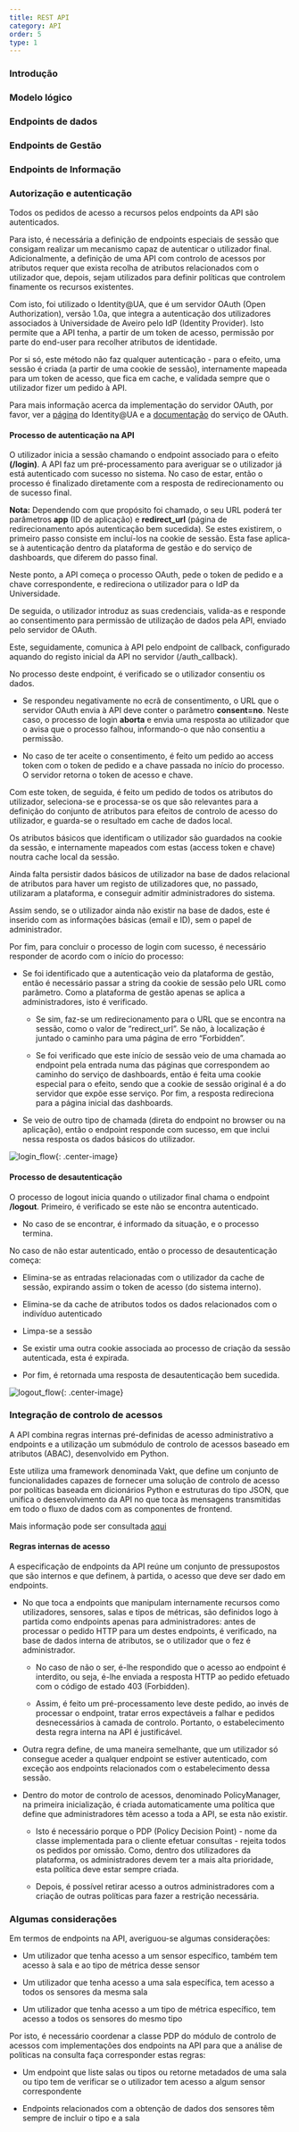 ```yaml
---
title: REST API
category: API
order: 5
type: 1
---
```


### Introdução

### Modelo lógico

### Endpoints de dados

### Endpoints de Gestão

### Endpoints de Informação

### Autorização e autenticação

Todos os pedidos de acesso a recursos pelos endpoints da API são autenticados.
  
Para isto, é necessária a definição de endpoints especiais de sessão que consigam realizar um mecanismo capaz de autenticar o utilizador final. Adicionalmente, a definição de uma API com controlo de acessos por atributos requer que exista recolha de atributos relacionados com o utilizador que, depois, sejam utilizados para definir políticas que controlem finamente os recursos existentes.
  
Com isto, foi utilizado o Identity@UA, que é um servidor OAuth (Open Authorization), versão 1.0a, que integra a autenticação dos utilizadores associados à Universidade de Aveiro pelo IdP (Identity Provider). Isto permite que a API tenha, a partir de um token de acesso, permissão por parte do end-user para recolher atributos de identidade.
  
Por si só, este método não faz qualquer autenticação - para o efeito, uma sessão é criada (a partir de uma cookie de sessão), internamente mapeada para um token de acesso, que fica em cache, e validada sempre que o utilizador fizer um pedido à API.
  
Para mais informação acerca da implementação do servidor OAuth, por favor, ver a [página](https://identity.ua.pt/oauth) do Identity@UA e a [documentação](http://api.web.ua.pt/pt/services/universidade_de_aveiro/oauth) do serviço de OAuth.
  
#### Processo de autenticação na API
  
O utilizador inicia a sessão chamando o endpoint associado para o efeito **(/login)**. A API faz um pré-processamento para averiguar se o utilizador já está autenticado com sucesso no sistema. No caso de estar, então o processo é finalizado diretamente com a resposta de redirecionamento ou de sucesso final.
  

**Nota:** Dependendo com que propósito foi chamado, o seu URL poderá ter parâmetros **app** (ID de aplicação) e **redirect_url** (página de redirecionamento após autenticação bem sucedida). Se estes existirem, o primeiro passo consiste em incluí-los na cookie de sessão. Esta fase aplica-se à autenticação dentro da plataforma de gestão e do serviço de dashboards, que diferem do passo final.
  
  
Neste ponto, a API começa o processo OAuth, pede o token de pedido e a chave correspondente, e redireciona o utilizador para o IdP da Universidade.

De seguida, o utilizador introduz as suas credenciais, valida-as e responde ao consentimento para permissão de utilização de dados pela API, enviado pelo servidor de OAuth.

Este, seguidamente, comunica à API pelo endpoint de callback, configurado aquando do registo inicial da API no servidor (/auth_callback). 
  
No processo deste endpoint, é verificado se o utilizador consentiu os dados.
  
- Se respondeu negativamente no ecrã de consentimento, o URL que o servidor OAuth envia à API deve conter o parâmetro **consent=no**. Neste caso, o processo de login **aborta** e envia uma resposta ao utilizador que o avisa que o processo falhou, informando-o que não consentiu a permissão.
  
- No caso de ter aceite o consentimento, é feito um pedido ao access token com o token de pedido e a chave passada no início do processo. O servidor retorna o token de acesso e chave.
  
Com este token, de seguida, é feito um pedido de todos os atributos do utilizador, seleciona-se e processa-se os que são relevantes para a definição do conjunto de atributos para efeitos de controlo de acesso do utilizador, e guarda-se o resultado em cache de dados local.

Os atributos básicos que identificam o utilizador são guardados na cookie da sessão, e internamente mapeados com estas (access token e chave) noutra cache local da sessão.
  
Ainda falta persistir dados básicos de utilizador na base de dados relacional de atributos para haver um registo de utilizadores que, no passado, utilizaram a plataforma, e conseguir admitir administradores do sistema.

Assim sendo, se o utilizador ainda não existir na base de dados, este é inserido com as informações básicas (email e ID), sem o papel de administrador.
  
Por fim, para concluir o processo de login com sucesso, é necessário responder de acordo com o início do processo:
  
- Se foi identificado que a autenticação veio da plataforma de gestão, então é necessário passar a string da cookie de sessão pelo URL como parâmetro. Como a plataforma de gestão apenas se aplica a administradores, isto é verificado. 
  
    - Se sim, faz-se um redirecionamento para o URL que se encontra na sessão, como o valor de “redirect_url”. Se não, à localização é juntado o caminho para uma página de erro “Forbidden”.
  
    - Se foi verificado que este início de sessão veio de uma chamada ao endpoint pela entrada numa das páginas que correspondem ao caminho do serviço de dashboards, então é feita uma cookie especial para o efeito, sendo que a cookie de sessão original é a do servidor que expõe esse serviço. Por fim, a resposta redireciona para a página inicial das dashboards.
  
- Se veio de outro tipo de chamada (direta do endpoint no browser ou na aplicação), então o endpoint responde com sucesso, em que inclui nessa resposta os dados básicos do utilizador.
  
![login_flow](/images/login_flow.png?raw=true "Flowchart do processo de autenticação"){: .center-image}
  
#### Processo de desautenticação
  
O processo de logout inicia quando o utilizador final chama o endpoint **/logout**. Primeiro, é verificado se este não se encontra autenticado.
  
- No caso de se encontrar, é informado da situação, e o processo termina.
  
No caso de não estar autenticado, então o processo de desautenticação começa:
  
- Elimina-se as entradas relacionadas com o utilizador da cache de sessão, expirando assim o token de acesso (do sistema interno).
  
- Elimina-se da cache de atributos todos os dados relacionados com o indivíduo autenticado
  
- Limpa-se a sessão
  
- Se existir uma outra cookie associada ao processo de criação da sessão autenticada, esta é expirada.
  
- Por fim, é retornada uma resposta de desautenticação bem sucedida.
  
  
![logout_flow](/images/logout_flow.png?raw=true "Flowchart do processo de desautenticação"){: .center-image}
  
### Integração de controlo de acessos
  
A API combina regras internas pré-definidas de acesso administrativo a endpoints e a utilização um submódulo de controlo de acessos baseado em atributos (ABAC), desenvolvido em Python.

Este utiliza uma framework denominada Vakt, que define um conjunto de funcionalidades capazes de fornecer uma solução de controlo de acesso por políticas baseada em dicionários Python e estruturas do tipo JSON, que unifica o desenvolvimento da API no que toca às mensagens transmitidas em todo o fluxo de dados com as componentes de frontend.
  
  
Mais informação pode ser consultada [aqui](../abac)
  

#### Regras internas de acesso
  
A especificação de endpoints da API reúne um conjunto de pressupostos que são internos e que definem, à partida, o acesso que deve ser dado em endpoints.
  
- No que toca a endpoints que manipulam internamente recursos como utilizadores, sensores, salas e tipos de métricas, são definidos logo à partida como endpoints apenas para administradores: antes de processar o pedido HTTP para um destes endpoints, é verificado, na base de dados interna de atributos, se o utilizador que o fez é administrador. 
  
    - No caso de não o ser, é-lhe respondido que o acesso ao endpoint é interdito, ou seja, é-lhe enviada a resposta HTTP ao pedido efetuado com o código de estado 403 (Forbidden).
      
    - Assim, é feito um pré-processamento leve deste pedido, ao invés de processar o endpoint, tratar erros expectáveis a falhar e pedidos desnecessários à camada de controlo. Portanto, o estabelecimento desta regra interna na API é justificável.
      
- Outra regra define, de uma maneira semelhante, que um utilizador só consegue aceder a qualquer endpoint se estiver autenticado, com exceção aos endpoints relacionados com o estabelecimento dessa sessão.
  
- Dentro do motor de controlo de acessos, denominado PolicyManager, na primeira inicialização, é criada automaticamente uma política que define que administradores têm acesso a toda a API, se esta não existir.
      
    - Isto é necessário porque o PDP (Policy Decision Point) - nome da classe implementada para o cliente efetuar consultas - rejeita todos os pedidos por omissão. Como, dentro dos utilizadores da plataforma, os administradores devem ter a mais alta prioridade, esta política deve estar sempre criada.
      
    - Depois, é possível retirar acesso a outros administradores com a criação de outras políticas para fazer a restrição necessária.
  

### Algumas considerações
  
Em termos de endpoints na API, averiguou-se algumas considerações:
  
- Um utilizador que tenha acesso a um sensor específico, também tem acesso à sala e ao tipo de métrica desse sensor
  
- Um utilizador que tenha acesso a uma sala específica, tem acesso a todos os sensores da mesma sala
  
- Um utilizador que tenha acesso a um tipo de métrica específico, tem acesso a todos os sensores do mesmo tipo
  
Por isto, é necessário coordenar a classe PDP do módulo de controlo de acessos com implementações dos endpoints na API para que a análise de políticas na consulta faça corresponder estas regras:
  
- Um endpoint que liste salas ou tipos ou retorne metadados de uma sala ou tipo tem de verificar se o utilizador tem acesso a algum sensor correspondente
  
- Endpoints relacionados com a obtenção de dados dos sensores têm sempre de incluir o tipo e a sala
